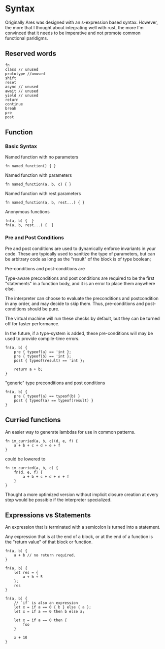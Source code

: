 # Syntax

Originally Ares was designed with an s-expression based syntax.
However, the more that I thought about integrating well with rust, the more
I'm convinced that it needs to be imperative and not promote common
functional paridigms.

## Reserved words
```
fn
class // unused
prototype //unused
shift
reset
async // unused
await // unused
yield // unused
return
continue
break
pre
post
```

## Function

### Basic Syntax
Named function with no parameters
```ares
fn named_function() { }
```

Named function with parameters

```ares
fn named_function(a, b, c) { }
```

Named function with rest parameters

```ares
fn named_function(a, b, rest...) { }
```

Anonymous functions

```ares
fn(a, b) {  }
fn(a, b, rest...) {  }
```

### Pre and Post Conditions

Pre and post conditions are used to dynamically enforce invariants
in your code.  These are typically used to sanitize the type of
parameters, but can be arbitrary code as long as the "result" of
the block is of type boolean;

Pre-conditions and post-conditions are

Type-aware preconditions and post conditions are required to be
the first "statements" in a function body, and it is an error
to place them anywhere else.

The interpreter can choose to evaluate the preconditions and
postcondition in any order, and may decide to skip them.  Thus,
pre-conditions and post-conditions should be pure.

The virtual machine will run these checks by default, but they can
be turned off for faster performance.

In the future, if a type-system is added, these pre-conditions will
may be used to provide compile-time errors.

```ares
fn(a, b) {
    pre { typeof(a) == 'int };
    pre { typeof(b) == 'int };
    post { typeof(result) == 'int };

    return a + b;
}
```

"generic" type preconditions and post conditions

```ares
fn(a, b) {
    pre { typeof(a) == typeof(b) }
    post { typeof(a) == typeof(result) }
}
```

## Curried functions

An easier way to generate lambdas for use in common patterns.
```ares
fn im_curried(a, b, c)(d, e, f) {
    a + b + c + d + e + f
}
```

could be lowered to

```ares
fn im_curried(a, b, c) {
    fn(d, e, f) {
        a + b + c + d + e + f
    }
}
```

Thought a more optimized version without implicit closure creation
at every step would be possible if the interpreter specialized.


## Expressions vs Statements

An expression that is terminated with a semicolon is
turned into a statement.

Any expression that is at the end of a block, or
at the end of a function is the "return value" of that
block or function.

```ares
fn(a, b) {
    a + b // no return required.
}

fn(a, b) {
    let res = {
        a + b + 5
    };
    res
}

fn(a, b) {
    // `if` is also an expression
    let x = if a == 0 { b } else { a };
    let x = if a == 0 then b else a;

    let x = if a == 0 then {
        foo
    } 

    x + 10
}
```
